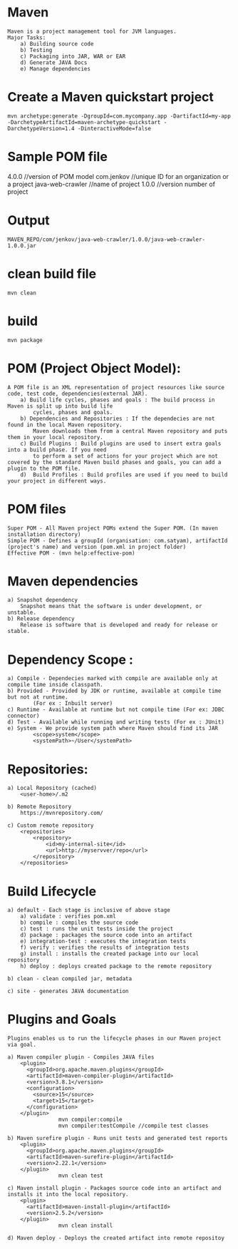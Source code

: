 # Maven
    Maven is a project management tool for JVM languages.
    Major Tasks:
        a) Building source code
        b) Testing
        c) Packaging into JAR, WAR or EAR
        d) Generate JAVA Docs
        e) Manage dependencies

# Create a Maven quickstart project
    mvn archetype:generate -DgroupId=com.mycompany.app -DartifactId=my-app -DarchetypeArtifactId=maven-archetype-quickstart -DarchetypeVersion=1.4 -DinteractiveMode=false

# Sample POM file
 <project xmlns="http://maven.apache.org/POM/4.0.0"
         xmlns:xsi="http://www.w3.org/2001/XMLSchema-instance"
         xsi:schemaLocation="http://maven.apache.org/POM/4.0.0
                      http://maven.apache.org/xsd/maven-4.0.0.xsd">
    <modelVersion>4.0.0</modelVersion> //version of POM model
    <groupId>com.jenkov</groupId>  //unique ID for an organization or a project
    <artifactId>java-web-crawler</artifactId> //name of project
    <version>1.0.0</version> //version number of project
</project>   

# Output
    MAVEN_REPO/com/jenkov/java-web-crawler/1.0.0/java-web-crawler-1.0.0.jar

# clean build file
    mvn clean

# build
    mvn package

# POM (Project Object Model):
    A POM file is an XML representation of project resources like source code, test code, dependencies(external JAR). 
        a) Build life cycles, phases and goals : The build process in Maven is split up into build life
            cycles, phases and goals.
        b) Dependencies and Repositories : If the dependecies are not found in the local Maven repository.
            Maven downloads them from a central Maven repository and puts them in your local repository.
        c) Build Plugins : Build plugins are used to insert extra goals into a build phase. If you need 
            to perform a set of actions for your project which are not covered by the standard Maven build phases and goals, you can add a plugin to the POM file.
        d)  Build Profiles : Build profiles are used if you need to build your project in different ways.

# POM files 
    Super POM - All Maven project POMs extend the Super POM. (In maven installation directory)
    Simple POM - Defines a groupId (organisation: com.satyam), artifactId (project's name) and version (pom.xml in project folder)
    Effective POM - (mvn help:effective-pom)

# Maven dependencies
    a) Snapshot dependency
        Snapshot means that the software is under development, or unstable.
    b) Release dependency
        Release is software that is developed and ready for release or stable.
        
# Dependency Scope <scope></scope>:
    a) Compile - Dependecies marked with compile are available only at compile time inside classpath.
    b) Provided - Provided by JDK or runtime, available at compile time but not at runtime. 
            (For ex : Inbuilt server)
    c) Runtime - Available at runtime but not compile time (For ex: JDBC connector)
    d) Test - Available while running and writing tests (For ex : JUnit)
    e) System - We provide system path where Maven should find its JAR
            <scope>system</scope>
            <systemPath>~/User</systemPath>

# Repositories:
    a) Local Repository (cached)
        <user-home>/.m2

    b) Remote Repository
        https://mvnrepository.com/
    
    c) Custom remote repository
        <repositories>
            <repository>
                <id>my-internal-site</id>
                <url>http://myservver/repo</url>
            </repository>
        </repositories>

# Build Lifecycle
    a) default - Each stage is inclusive of above stage
        a) validate : verifies pom.xml
        b) compile : compiles the source code
        c) test : runs the unit tests inside the project
        d) package : packages the source code into an artifact
        e) integration-test : executes the integration tests
        f) verify : verifies the results of integration tests
        g) install : installs the created package into our local repository
        h) deploy : deploys created package to the remote repository

    b) clean - clean compiled jar, metadata

    c) site - generates JAVA documentation

# Plugins and Goals
    Plugins enables us to run the lifecycle phases in our Maven project via goal.
    
    a) Maven compiler plugin - Compiles JAVA files
        <plugin>
          <groupId>org.apache.maven.plugins</groupId>
          <artifactId>maven-compiler-plugin</artifactId>
          <version>3.8.1</version>
          <configuration>
            <source>15</source>
            <target>15</target>
          </configuration>
        </plugin>
                    mvn compiler:compile
                    mvn compiler:testCompile //compile test classes
    
    b) Maven surefire plugin - Runs unit tests and generated test reports
        <plugin>
          <groupId>org.apache.maven.plugins</groupId>
          <artifactId>maven-surefire-plugin</artifactId>
          <version>2.22.1</version>
        </plugin>
                    mvn clean test
    
    c) Maven install plugin - Packages source code into an artifact and installs it into the local repository.
        <plugin>
          <artifactId>maven-install-plugin</artifactId>
          <version>2.5.2</version>
        </plugin>
                    mvn clean install
    
    d) Maven deploy - Deploys the created artifact into remote repositoy